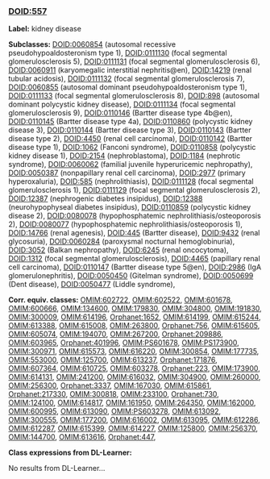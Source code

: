 
### [DOID:557](http://purl.obolibrary.org/obo/DOID_557)
**Label:** kidney disease

**Subclasses:** [DOID:0060854](http://purl.obolibrary.org/obo/DOID_0060854) (autosomal recessive pseudohypoaldosteronism type 1), [DOID:0111130](http://purl.obolibrary.org/obo/DOID_0111130) (focal segmental glomerulosclerosis 5), [DOID:0111131](http://purl.obolibrary.org/obo/DOID_0111131) (focal segmental glomerulosclerosis 6), [DOID:0060911](http://purl.obolibrary.org/obo/DOID_0060911) (karyomegalic interstitial nephritis@en), [DOID:14219](http://purl.obolibrary.org/obo/DOID_14219) (renal tubular acidosis), [DOID:0111132](http://purl.obolibrary.org/obo/DOID_0111132) (focal segmental glomerulosclerosis 7), [DOID:0060855](http://purl.obolibrary.org/obo/DOID_0060855) (autosomal dominant pseudohypoaldosteronism type 1), [DOID:0111133](http://purl.obolibrary.org/obo/DOID_0111133) (focal segmental glomerulosclerosis 8), [DOID:898](http://purl.obolibrary.org/obo/DOID_898) (autosomal dominant polycystic kidney disease), [DOID:0111134](http://purl.obolibrary.org/obo/DOID_0111134) (focal segmental glomerulosclerosis 9), [DOID:0110146](http://purl.obolibrary.org/obo/DOID_0110146) (Bartter disease type 4b@en), [DOID:0110145](http://purl.obolibrary.org/obo/DOID_0110145) (Bartter disease type 4a), [DOID:0110860](http://purl.obolibrary.org/obo/DOID_0110860) (polycystic kidney disease 3), [DOID:0110144](http://purl.obolibrary.org/obo/DOID_0110144) (Bartter disease type 3), [DOID:0110143](http://purl.obolibrary.org/obo/DOID_0110143) (Bartter disease type 2), [DOID:4450](http://purl.obolibrary.org/obo/DOID_4450) (renal cell carcinoma), [DOID:0110142](http://purl.obolibrary.org/obo/DOID_0110142) (Bartter disease type 1), [DOID:1062](http://purl.obolibrary.org/obo/DOID_1062) (Fanconi syndrome), [DOID:0110858](http://purl.obolibrary.org/obo/DOID_0110858) (polycystic kidney disease 1), [DOID:2154](http://purl.obolibrary.org/obo/DOID_2154) (nephroblastoma), [DOID:1184](http://purl.obolibrary.org/obo/DOID_1184) (nephrotic syndrome), [DOID:0060062](http://purl.obolibrary.org/obo/DOID_0060062) (familial juvenile hyperuricemic nephropathy), [DOID:0050387](http://purl.obolibrary.org/obo/DOID_0050387) (nonpapillary renal cell carcinoma), [DOID:2977](http://purl.obolibrary.org/obo/DOID_2977) (primary hyperoxaluria), [DOID:585](http://purl.obolibrary.org/obo/DOID_585) (nephrolithiasis), [DOID:0111128](http://purl.obolibrary.org/obo/DOID_0111128) (focal segmental glomerulosclerosis 1), [DOID:0111129](http://purl.obolibrary.org/obo/DOID_0111129) (focal segmental glomerulosclerosis 2), [DOID:12387](http://purl.obolibrary.org/obo/DOID_12387) (nephrogenic diabetes insipidus), [DOID:12388](http://purl.obolibrary.org/obo/DOID_12388) (neurohypophyseal diabetes insipidus), [DOID:0110859](http://purl.obolibrary.org/obo/DOID_0110859) (polycystic kidney disease 2), [DOID:0080078](http://purl.obolibrary.org/obo/DOID_0080078) (hypophosphatemic nephrolithiasis/osteoporosis 2), [DOID:0080077](http://purl.obolibrary.org/obo/DOID_0080077) (hypophosphatemic nephrolithiasis/osteoporosis 1), [DOID:14766](http://purl.obolibrary.org/obo/DOID_14766) (renal agenesis), [DOID:445](http://purl.obolibrary.org/obo/DOID_445) (Bartter disease), [DOID:9432](http://purl.obolibrary.org/obo/DOID_9432) (renal glycosuria), [DOID:0060284](http://purl.obolibrary.org/obo/DOID_0060284) (paroxysmal nocturnal hemoglobinuria), [DOID:3052](http://purl.obolibrary.org/obo/DOID_3052) (Balkan nephropathy), [DOID:6245](http://purl.obolibrary.org/obo/DOID_6245) (renal oncocytoma), [DOID:1312](http://purl.obolibrary.org/obo/DOID_1312) (focal segmental glomerulosclerosis), [DOID:4465](http://purl.obolibrary.org/obo/DOID_4465) (papillary renal cell carcinoma), [DOID:0110147](http://purl.obolibrary.org/obo/DOID_0110147) (Bartter disease type 5@en), [DOID:2986](http://purl.obolibrary.org/obo/DOID_2986) (IgA glomerulonephritis), [DOID:0050450](http://purl.obolibrary.org/obo/DOID_0050450) (Gitelman syndrome), [DOID:0050699](http://purl.obolibrary.org/obo/DOID_0050699) (Dent disease), [DOID:0050477](http://purl.obolibrary.org/obo/DOID_0050477) (Liddle syndrome), 

**Corr. equiv. classes:** [OMIM:602722](http://purl.obolibrary.org/obo/OMIM_602722), [OMIM:602522](http://purl.obolibrary.org/obo/OMIM_602522), [OMIM:601678](http://purl.obolibrary.org/obo/OMIM_601678), [OMIM:600666](http://purl.obolibrary.org/obo/OMIM_600666), [OMIM:134600](http://purl.obolibrary.org/obo/OMIM_134600), [OMIM:179830](http://purl.obolibrary.org/obo/OMIM_179830), [OMIM:304800](http://purl.obolibrary.org/obo/OMIM_304800), [OMIM:191830](http://purl.obolibrary.org/obo/OMIM_191830), [OMIM:300009](http://purl.obolibrary.org/obo/OMIM_300009), [OMIM:614196](http://purl.obolibrary.org/obo/OMIM_614196), [Orphanet:1652](http://www.orpha.net/ORDO/Orphanet_1652), [OMIM:614199](http://purl.obolibrary.org/obo/OMIM_614199), [OMIM:615244](http://purl.obolibrary.org/obo/OMIM_615244), [OMIM:613388](http://purl.obolibrary.org/obo/OMIM_613388), [OMIM:615008](http://purl.obolibrary.org/obo/OMIM_615008), [OMIM:263800](http://purl.obolibrary.org/obo/OMIM_263800), [Orphanet:756](http://www.orpha.net/ORDO/Orphanet_756), [OMIM:615605](http://purl.obolibrary.org/obo/OMIM_615605), [OMIM:605074](http://purl.obolibrary.org/obo/OMIM_605074), [OMIM:194070](http://purl.obolibrary.org/obo/OMIM_194070), [OMIM:267200](http://purl.obolibrary.org/obo/OMIM_267200), [Orphanet:209886](http://www.orpha.net/ORDO/Orphanet_209886), [OMIM:603965](http://purl.obolibrary.org/obo/OMIM_603965), [Orphanet:401996](http://www.orpha.net/ORDO/Orphanet_401996), [OMIM:PS601678](http://purl.obolibrary.org/obo/OMIM_PS601678), [OMIM:PS173900](http://purl.obolibrary.org/obo/OMIM_PS173900), [OMIM:300971](http://purl.obolibrary.org/obo/OMIM_300971), [OMIM:615573](http://purl.obolibrary.org/obo/OMIM_615573), [OMIM:616220](http://purl.obolibrary.org/obo/OMIM_616220), [OMIM:300854](http://purl.obolibrary.org/obo/OMIM_300854), [OMIM:177735](http://purl.obolibrary.org/obo/OMIM_177735), [OMIM:553000](http://purl.obolibrary.org/obo/OMIM_553000), [OMIM:125700](http://purl.obolibrary.org/obo/OMIM_125700), [OMIM:613237](http://purl.obolibrary.org/obo/OMIM_613237), [Orphanet:171876](http://www.orpha.net/ORDO/Orphanet_171876), [OMIM:607364](http://purl.obolibrary.org/obo/OMIM_607364), [OMIM:610725](http://purl.obolibrary.org/obo/OMIM_610725), [OMIM:603278](http://purl.obolibrary.org/obo/OMIM_603278), [Orphanet:223](http://www.orpha.net/ORDO/Orphanet_223), [OMIM:173900](http://purl.obolibrary.org/obo/OMIM_173900), [OMIM:614131](http://purl.obolibrary.org/obo/OMIM_614131), [OMIM:241200](http://purl.obolibrary.org/obo/OMIM_241200), [OMIM:616032](http://purl.obolibrary.org/obo/OMIM_616032), [OMIM:304900](http://purl.obolibrary.org/obo/OMIM_304900), [OMIM:260000](http://purl.obolibrary.org/obo/OMIM_260000), [OMIM:256300](http://purl.obolibrary.org/obo/OMIM_256300), [Orphanet:3337](http://www.orpha.net/ORDO/Orphanet_3337), [OMIM:167030](http://purl.obolibrary.org/obo/OMIM_167030), [OMIM:615861](http://purl.obolibrary.org/obo/OMIM_615861), [Orphanet:217330](http://www.orpha.net/ORDO/Orphanet_217330), [OMIM:300818](http://purl.obolibrary.org/obo/OMIM_300818), [OMIM:233100](http://purl.obolibrary.org/obo/OMIM_233100), [Orphanet:730](http://www.orpha.net/ORDO/Orphanet_730), [OMIM:124100](http://purl.obolibrary.org/obo/OMIM_124100), [OMIM:614817](http://purl.obolibrary.org/obo/OMIM_614817), [OMIM:161950](http://purl.obolibrary.org/obo/OMIM_161950), [OMIM:264350](http://purl.obolibrary.org/obo/OMIM_264350), [OMIM:162000](http://purl.obolibrary.org/obo/OMIM_162000), [OMIM:600995](http://purl.obolibrary.org/obo/OMIM_600995), [OMIM:613090](http://purl.obolibrary.org/obo/OMIM_613090), [OMIM:PS603278](http://purl.obolibrary.org/obo/OMIM_PS603278), [OMIM:613092](http://purl.obolibrary.org/obo/OMIM_613092), [OMIM:300555](http://purl.obolibrary.org/obo/OMIM_300555), [OMIM:177200](http://purl.obolibrary.org/obo/OMIM_177200), [OMIM:616002](http://purl.obolibrary.org/obo/OMIM_616002), [OMIM:613095](http://purl.obolibrary.org/obo/OMIM_613095), [OMIM:612286](http://purl.obolibrary.org/obo/OMIM_612286), [OMIM:612287](http://purl.obolibrary.org/obo/OMIM_612287), [OMIM:615399](http://purl.obolibrary.org/obo/OMIM_615399), [OMIM:614227](http://purl.obolibrary.org/obo/OMIM_614227), [OMIM:125800](http://purl.obolibrary.org/obo/OMIM_125800), [OMIM:256370](http://purl.obolibrary.org/obo/OMIM_256370), [OMIM:144700](http://purl.obolibrary.org/obo/OMIM_144700), [OMIM:613616](http://purl.obolibrary.org/obo/OMIM_613616), [Orphanet:447](http://www.orpha.net/ORDO/Orphanet_447), 

**Class expressions from DL-Learner:**

No results from DL-Learner...



